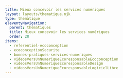 ```yaml
---
title: Mieux concevoir les services numériques
layout: layouts/thematique.njk
type: thematique
eleventyNavigation:
  parent: thematiques
  title: Mieux concevoir les services numériques
  order: 20
items:
  - referentiel-ecoconception
  - ecoconceptionSecurite
  - bonnes-pratiques-services-numeriques
  - videosVersUnNumeriqueEcoresponsableEcoconception
  - videosVersUnNumeriqueEcoresponsableDesign
  - videosVersUnNumeriqueEcoresponsableLogicielLibre
---
```

